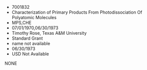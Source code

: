 * 7001832
* Characterization of Primary Products From Photodissociation Of Polyatomic Molecules
* MPS,CHE
* 07/01/1970,06/30/1973
* Timothy Rose, Texas A&M University
* Standard Grant
*   name not available
* 06/30/1973
* USD Not Available

NONE